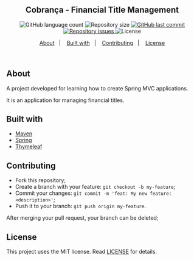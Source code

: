 <!--<h1 align="center">
    <img alt="Be The Hero" title="#bethehero" src="assets/logo.svg" width="250px" />
</h1>-->

<h2 align="center">
  Cobrança - Financial Title Management
</h2>
<p align="center">
  <img alt="GitHub language count" src="https://img.shields.io/github/languages/count/e7r7i7c/cobranca">

  <img alt="Repository size" src="https://img.shields.io/github/repo-size/e7r7i7c/cobranca">
  
  <a href="https://github.com/e7r7i7c/cobranca/commits/master">
    <img alt="GitHub last commit" src="https://img.shields.io/github/last-commit/e7r7i7c/cobranca">
  </a>

  <a href="https://github.com/e7r7i7c/cobranca/issues">
    <img alt="Repository issues" src="https://img.shields.io/github/issues/e7r7i7c/cobranca">
  </a>

  <img alt="License" src="https://img.shields.io/badge/license-MIT-brightgreen">
</p>

<p align="center">
  <a href="#about">About</a>&nbsp;&nbsp;&nbsp;|&nbsp;&nbsp;&nbsp;
  <!--<a href="#installing-the-application">Installing</a>&nbsp;&nbsp;&nbsp;|&nbsp;&nbsp;&nbsp;
  <a href="#running-the-application">Running</a>&nbsp;&nbsp;&nbsp;|&nbsp;&nbsp;&nbsp;
  <a href="#testing">Testing</a>&nbsp;&nbsp;&nbsp;|&nbsp;&nbsp;&nbsp;-->
  <a href="#built-with">Built with</a>&nbsp;&nbsp;&nbsp;|&nbsp;&nbsp;&nbsp;
  <!--<a href="#layout">Layout</a>&nbsp;&nbsp;&nbsp;|&nbsp;&nbsp;&nbsp;-->
  <a href="#contributing">Contributing</a>&nbsp;&nbsp;&nbsp;|&nbsp;&nbsp;&nbsp;
  <a href="#license">License</a>
</p>

<br>

<!--<p align="center">
  <img alt="Frontend" src="assets/screen.png" width="50%">
</p>-->


## About

A project developed for learning how to create Spring MVC applications.

It is an application for managing financial titles.

<!--## Installing the application

In order to install the application dependencies, after dowloading or branching you should run the terminal code `npm install` in the following folders:

* <u>br.com.bethehero/backend/</u>
* <u>br.com.bethehero/frontend/</u>
* <u>br.com.bethehero/mobile/</u>

## Running the application

On separate terminal tabs, run the code `npm start` on the folders:

* <u>br.com.bethehero/backend/</u>
* <u>br.com.bethehero/frontend/</u>
* <u>br.com.bethehero/mobile/</u>

Aditionally, in order to run the mobile application, install the <strong>Expo</strong> app on your smart phone from your standard app store and read the QR code that will be generated after running the terminal code in the <u>br.com.bethehero/mobile/</u> folder.

## Testing

All tests can be run using <strong>supertest</strong> with the following line in terminal: `npm test` 

So far there are two tests:

Back end:
* ong.spec
* generateUniqueId.spec
-->

## Built with

* [Maven](https://maven.apache.org/)
* [Spring](https://spring.io/)
* [Thymeleaf](https://www.thymeleaf.org/)

<!--
## Layout

 You can download the layout (`.sketch`) using [this link](.github/DevRadar.sketch).

To open it in any SO, use [Figma](https://figma.com).
-->

## Contributing

* Fork this repository;
* Create a branch with your feature: `git checkout -b my-feature`;
* Commit your changes: `git commit -m 'feat: My new feature: <description>'`;
* Push it to your branch: `git push origin my-feature`.

After merging your pull request, your branch can be deleted;

## License

This project uses the MIT license. Read [LICENSE](LICENSE.txt) for details.